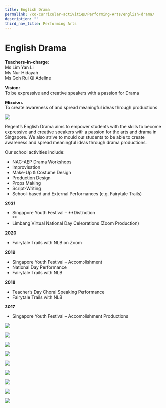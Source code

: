 ```yaml
---
title: English Drama
permalink: /co-curricular-activities/Performing-Arts/english-drama/
description: ""
third_nav_title: Performing Arts
---
```

English Drama
=============

**Teachers-in-charge**:  
Ms Lim Yan Li  
Ms Nur Hidayah  
Ms Goh Rui Qi Adeline

**Vision:**  
To be expressive and creative speakers with a passion for Drama

**Mission**:  
To create awareness of and spread meaningful ideas through productions

![](/images/English-Drama-Fun-1024x683.jpg)

Regent’s English Drama aims to empower students with the skills to become expressive and creative speakers with a passion for the arts and drama in Singapore. We also strive to mould our students to be able to create awareness and spread meaningful ideas through drama productions.

Our school activities include:

*   NAC-AEP Drama Workshops
*   Improvisation
*   Make-Up & Costume Design
*   Production Design
*   Props Making
*   Script-Writing
*   School-based and External Performances (e.g. Fairytale Trails)

**2021**

*   Singapore Youth Festival – **Distinction  
    **
*   Limbang Virtual National Day Celebrations (Zoom Production)

**2020**

*   Fairytale Trails with NLB on Zoom

**2019**

*   Singapore Youth Festival – Accomplishment
*   National Day Performance
*   Fairytale Trails with NLB

**2018**

*   Teacher’s Day Choral Speaking Performance
*   Fairytale Trails with NLB

**2017**

*   Singapore Youth Festival – Accomplishment Productions

![](/images/IMG-20191105-WA0001-1024x682.jpg)

![](/images/IMG-20191105-WA0002-1024x917.jpg)

![](/images/IMG-20191105-WA0003-1024x682.jpg)

![](/images/IMG-20191105-WA0004-1024x768.jpg)

![](/images/IMG-20191105-WA0005-1024x768.jpg)

![](/images/IMG-20191105-WA0006-1024x768.jpg)

![](/images/IMG-20191105-WA0007-1024x768.jpg)

![](/images/WhatsApp-Image-2020-09-17-1024x740.jpeg)

![](/images/WhatsApp-Image-2020-09-20-1024x768.jpeg)